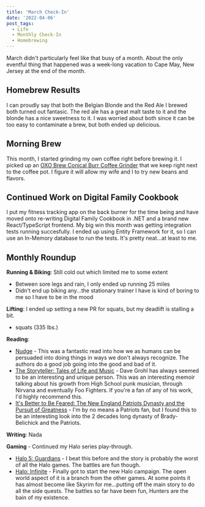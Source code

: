 ```yaml
---
title: 'March Check-In'
date: '2022-04-06'
post_tags:
  - Life
  - Monthly Check-In
  - Homebrewing
---
```


March didn't particularly feel like that busy of a month. About the only eventful thing that happened was a week-long vacation to Cape May, New Jersey at the end of the month.
<!-- excerpt -->

## Homebrew Results

I can proudly say that both the Belgian Blonde and the Red Ale I brewed both turned out fantasic. The red ale has a great malt taste to it and the blonde has a nice sweetness to it. I was worried about both since it can be too easy to contaminate a brew, but both ended up delicious.

## Morning Brew

This month, I started grinding my own coffee right before brewing it. I picked up an <a href="https://smile.amazon.com/dp/B07CSKGLMM?psc=1&ref=ppx_yo2ov_dt_b_product_details" rel="noreferrer nofollow">OXO Brew Conical Burr Coffee Grinder</a> that we keep right next to the coffee pot. I figure it will allow my wife and I to try new beans and flavors.

## Continued Work on Digital Family Cookbook

I put my fitness tracking app on the back burner for the time being and have moved onto re-writing Digital Family Cookbook in .NET and a brand new React/TypeScript frontend. My big win this month was getting integration tests running succesfully. I ended up using Entity Framework for it, so I can use an In-Memory database to run the tests. It's pretty neat...at least to me.

## Monthly Roundup

**Running & Biking**: Still cold out which limited me to some extent

-   Between sore legs and rain, I only ended up running 25 miles
-   Didn't end up biking any...the stationary trainer I have is kind of boring to me so I have to be in the mood

**Lifting**: I ended up setting a new PR for squats, but my deadlift is stalling a bit.

-   squats (335 lbs.)

**Reading**:

-   <a href="https://bookshop.org/books/nudge-the-final-edition/9780143137009" target="_blank" rel="noreferrer nofollow">Nudge</a> - This was a fantastic read into how we as humans can be persuaded into doing things in ways we don't always recognize. The authors do a good
    job going into the good and bad of it.
-   <a href="https://bookshop.org/books/the-storyteller-tales-of-life-and-music/9780063076099" target="_blank" rel="noreferrer nofollow">The Storyteller: Tales of Life and Music</a> - Dave Grohl has always seemed to be an interesting and unique person. This was an interesting memoir talking about his growth from High School
    punk musician, through Nirvana and eventually Foo Fighters. If you're a fan of any of his work, I'd highly recommend this.
-   <a href="https://bookshop.org/books/it-s-better-to-be-feared-the-new-england-patriots-dynasty-and-the-pursuit-of-greatness/9781631498237" target="_blank" rel="noreferrer nofollow">It's Better to Be Feared: The New England Patriots Dynasty and the Pursuit of Greatness</a> - I'm by no means a Patriots fan, but I found this to be an interesting look into the 2 decades long dynasty of Brady-Belichick and the Patriots.

**Writing**: Nada

**Gaming** - Continued my Halo series play-through.

-   <a href="https://www.xbox.com/en-us/games/store/Halo-5-Guardians/BRRC2BP0G9P0" target="_blank" rel="noreferrer nofollow">Halo 5: Guardians</a> - I beat this before and the story is probably the worst of all the Halo games. The battles are fun though.
-   <a href="https://www.xbox.com/en-us/games/store/halo-the-master-chief-collection/9ntm9hxnlszx" target="_blank" rel="noreferrer nofollow">Halo: Infinite</a> - Finally got to start the new Halo campaign. The open world aspect of it is a branch from the other games. At some points it has almost become
    like Skyrim for me...putting off the main story to do all the side quests. The battles so far have been fun, Hunters are the bain of my existence.
